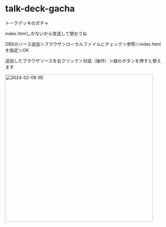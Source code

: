 # talk-deck-gacha
トークデッキのガチャ

index.htmlしかないから改造して使おうね

OBSのソース追加＞ブラウザ＞ローカルファイルにチェック＞参照＞index.htmlを指定＞OK

追加したブラウザソースを右クリック＞対話（操作）＞緑のボタンを押すと使えます

<img width="476" alt="2024-02-08 (6)" src="https://github.com/suzunayui/talk-deck-gacha/assets/148876956/5e230c42-e972-4a73-9624-6dc6ca350377">
